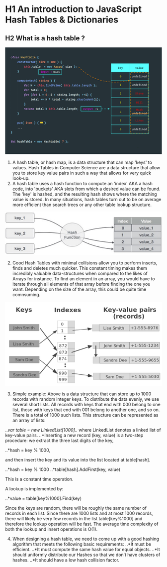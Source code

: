 # H1 An introduction to JavaScript Hash Tables & Dictionaries

## H2 What is a hash table ?

![alt text](https://github.com/TherealJC/Week-12/blob/master/hashtable.png)

1. A hash table, or hash map, is a data structure that can map 'keys' to values. Hash Tables in Computer Science are a data structure that allow you to store key value pairs in such a way that allows for very quick look-up.
2. A hash table uses a hash function to compute an 'index' AKA a hash code, into 'buckets' AKA slots from which a desired value can be found. The 'key' is hashed, and the resulting hash shows where the matching value is stored.
In many situations, hash tables turn out to be on average more efficient than search trees or any other table lookup structure.

![alt text](https://github.com/TherealJC/Week-12/blob/master/hash_function.jpg?raw=true)

2. Good Hash Tables with minimal collisions allow you to perform inserts, finds and deletes much quicker. This constant timing makes them incredibly valuable data-structures when compared to the likes of Arrays for instance. To find an element in an array, you would have to iterate through all elements of that array before finding the one you want. Depending on the size of the array, this could be quite time comnsuming.

![alt text](https://github.com/TherealJC/Week-12/blob/master/hash-table.png?raw=true)

3. Simple example: Above is a data structure that can store up to 1000 records with random integer keys.
To distribute the data evenly, we use several short lists. All records with keys that end with 000 belong to one list, those with keys that end with 001 belong to another one, and so on. There is a total of 1000 such lists.
This structure can be represented as an array of lists:

..*var table = new LinkedList[1000]..*
where LinkedList denotes a linked list of key-value pairs.
..*Inserting a new record (key, value) is a two-step procedure: we extract the three last digits of the key, 

..*hash = key % 1000,

and then insert the key and its value into the list located at table[hash].

..*hash = key % 1000
..*table[hash].AddFirst(key, value)

This is a constant time operation.

A lookup is implemented by:

..*value = table[key%1000].Find(key)

Since the keys are random, there will be roughly the same number of records in each list. Since there are 1000 lists and at most 1000 records, there will likely be very few records in the list table[key%1000] and therefore the lookup operation will be fast.
The average time complexity of both the lookup and insert operations is O(1).

4. When designing a hash table, we need to come up with a good hashing algorithm that meets the following basic requirements:
..*It must be efficient.
..*It must compute the same hash value for equal objects.
..*It should uniformly distribute our Hashes so that we don’t have clusters of hashes.
..*It should have a low hash collision factor.

